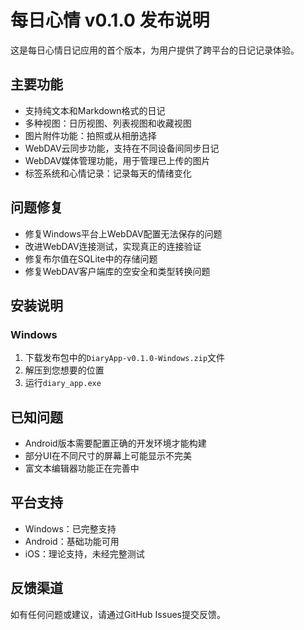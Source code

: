 # 每日心情 v0.1.0 发布说明

这是每日心情日记应用的首个版本，为用户提供了跨平台的日记记录体验。

## 主要功能
- 支持纯文本和Markdown格式的日记
- 多种视图：日历视图、列表视图和收藏视图
- 图片附件功能：拍照或从相册选择
- WebDAV云同步功能，支持在不同设备间同步日记
- WebDAV媒体管理功能，用于管理已上传的图片
- 标签系统和心情记录：记录每天的情绪变化

## 问题修复
- 修复Windows平台上WebDAV配置无法保存的问题
- 改进WebDAV连接测试，实现真正的连接验证
- 修复布尔值在SQLite中的存储问题
- 修复WebDAV客户端库的空安全和类型转换问题

## 安装说明
### Windows
1. 下载发布包中的`DiaryApp-v0.1.0-Windows.zip`文件
2. 解压到您想要的位置
3. 运行`diary_app.exe`

## 已知问题
- Android版本需要配置正确的开发环境才能构建
- 部分UI在不同尺寸的屏幕上可能显示不完美
- 富文本编辑器功能正在完善中

## 平台支持
- Windows：已完整支持
- Android：基础功能可用
- iOS：理论支持，未经完整测试

## 反馈渠道
如有任何问题或建议，请通过GitHub Issues提交反馈。 